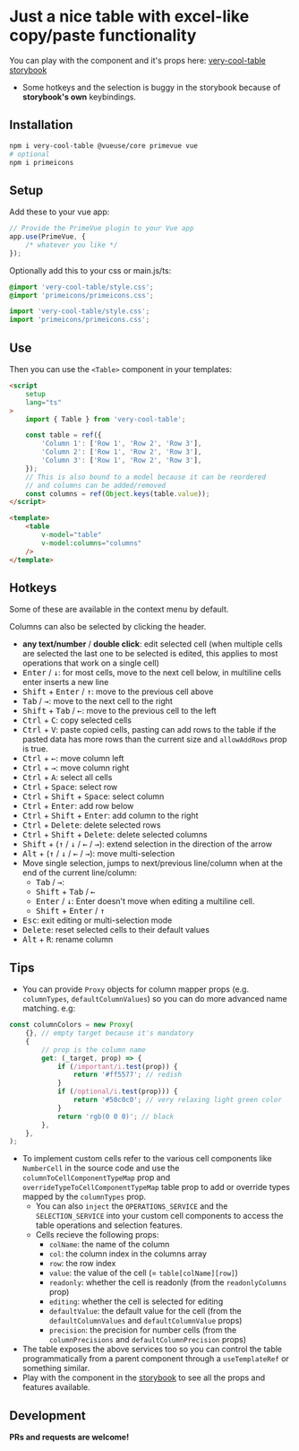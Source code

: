 # Just a nice table with excel-like copy/paste functionality

You can play with the component and it's props here: [very-cool-table storybook](https://wingsmc.github.io/very-cool-table/)

- Some hotkeys and the selection is buggy in the storybook because of **storybook's own** keybindings.

## Installation

```sh
npm i very-cool-table @vueuse/core primevue vue
# optional
npm i primeicons
```

## Setup

Add these to your vue app:

```ts
// Provide the PrimeVue plugin to your Vue app
app.use(PrimeVue, {
	/* whatever you like */
});
```

Optionally add this to your css or main.js/ts:

```css
@import 'very-cool-table/style.css';
@import 'primeicons/primeicons.css';
```

```js
import 'very-cool-table/style.css';
import 'primeicons/primeicons.css';
```

## Use

Then you can use the `<Table>` component in your templates:

```html
<script
	setup
	lang="ts"
>
	import { Table } from 'very-cool-table';

	const table = ref({
		'Column 1': ['Row 1', 'Row 2', 'Row 3'],
		'Column 2': ['Row 1', 'Row 2', 'Row 3'],
		'Column 3': ['Row 1', 'Row 2', 'Row 3'],
	});
	// This is also bound to a model because it can be reordered
	// and columns can be added/removed
	const columns = ref(Object.keys(table.value));
</script>

<template>
	<table
		v-model="table"
		v-model:columns="columns"
	/>
</template>
```

## Hotkeys

Some of these are available in the context menu by default.

Columns can also be selected by clicking the header.

- **any text/number** / **double click**: edit selected cell (when multiple cells are selected the last one to be selected is edited, this applies to most operations that work on a single cell)
- <kbd>Enter</kbd> / <kbd>↓</kbd>: for most cells, move to the next cell below, in multiline cells enter inserts a new line
- <kbd>Shift</kbd> + <kbd>Enter</kbd> / <kbd>↑</kbd>: move to the previous cell above
- <kbd>Tab</kbd> / <kbd>→</kbd>: move to the next cell to the right
- <kbd>Shift</kbd> + <kbd>Tab</kbd> / <kbd>←</kbd>: move to the previous cell to the left
- <kbd>Ctrl</kbd> + <kbd>C</kbd>: copy selected cells
- <kbd>Ctrl</kbd> + <kbd>V</kbd>: paste copied cells, pasting can add rows to the table if the pasted data has more rows than the current size and `allowAddRows` prop is true.
- <kbd>Ctrl</kbd> + <kbd>←</kbd>: move column left
- <kbd>Ctrl</kbd> + <kbd>→</kbd>: move column right
- <kbd>Ctrl</kbd> + <kbd>A</kbd>: select all cells
- <kbd>Ctrl</kbd> + <kbd>Space</kbd>: select row
- <kbd>Ctrl</kbd> + <kbd>Shift</kbd> + <kbd>Space</kbd>: select column
- <kbd>Ctrl</kbd> + <kbd>Enter</kbd>: add row below
- <kbd>Ctrl</kbd> + <kbd>Shift</kbd> + <kbd>Enter</kbd>: add column to the right
- <kbd>Ctrl</kbd> + <kbd>Delete</kbd>: delete selected rows
- <kbd>Ctrl</kbd> + <kbd>Shift</kbd> + <kbd>Delete</kbd>: delete selected columns
- <kbd>Shift</kbd> + (<kbd>↑</kbd> / <kbd>↓</kbd> / <kbd>←</kbd> / <kbd>→</kbd>): extend selection in the direction of the arrow
- <kbd>Alt</kbd> + (<kbd>↑</kbd> / <kbd>↓</kbd> / <kbd>←</kbd> / <kbd>→</kbd>): move multi-selection
- Move single selection, jumps to next/previous line/column when at the end of the current line/column:
  - <kbd>Tab</kbd> / <kbd>→</kbd>:
  - <kbd>Shift</kbd> + <kbd>Tab</kbd> / <kbd>←</kbd>
  - <kbd>Enter</kbd> / <kbd>↓</kbd>: Enter doesn't move when editing a multiline cell.
  - <kbd>Shift</kbd> + <kbd>Enter</kbd> / <kbd>↑</kbd>
- <kbd>Esc</kbd>: exit editing or multi-selection mode
- <kbd>Delete</kbd>: reset selected cells to their default values
- <kbd>Alt</kbd> + <kbd>R</kbd>: rename column

## Tips

- You can provide `Proxy` objects for column mapper props (e.g. `columnTypes`, `defaultColumnValues`) so you can do more advanced name matching. e.g:

```ts
const columnColors = new Proxy(
	{}, // empty target because it's mandatory
	{
		// prop is the column name
		get: (_target, prop) => {
			if (/important/i.test(prop)) {
				return '#ff5577'; // redish
			}
			if (/optional/i.test(prop))) {
				return '#50c0c0'; // very relaxing light green color
			}
			return 'rgb(0 0 0)'; // black
		},
	},
);
```

- To implement custom cells refer to the various cell components like `NumberCell` in the source code and use the `columnToCellComponentTypeMap` prop and `overrideTypeToCellComponentTypeMap` table prop to add or override types mapped by the `columnTypes` prop.
  - You can also `inject` the `OPERATIONS_SERVICE` and the `SELECTION_SERVICE` into your custom cell components to access the table operations and selection features.
  - Cells recieve the following props:
    - `colName`: the name of the column
    - `col`: the column index in the columns array
    - `row`: the row index
    - `value`: the value of the cell (= `table[colName][row]`)
    - `readonly`: whether the cell is readonly (from the `readonlyColumns` prop)
    - `editing`: whether the cell is selected for editing
    - `defaultValue`: the default value for the cell (from the `defaultColumnValues` and `defaultColumnValue` props)
    - `precision`: the precision for number cells (from the `columnPrecisions` and `defaultColumnPrecision` props)
- The table exposes the above services too so you can control the table programmatically from a parent component through a `useTemplateRef` or something similar.
- Play with the component in the [storybook](https://wingsmc.github.io/very-cool-table/) to see all the props and features available.

## Development

**PRs and requests are welcome!**
